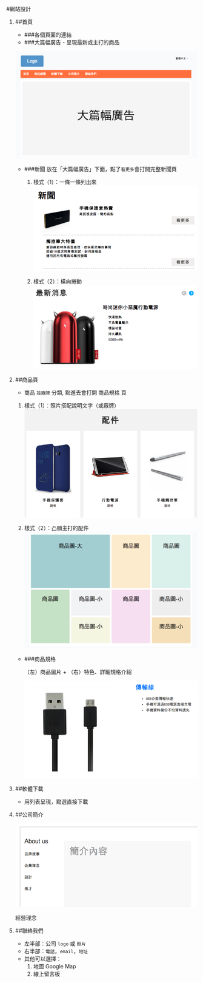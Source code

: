 #網站設計

1. ##首頁
	* ###各個頁面的連結
	* ###大篇幅廣告 - 呈現最新或主打的商品
	
	![image](img/index.png)	
	
	* ###新聞
		放在「大篇幅廣告」下面，點了`看更多`會打開完整新聞頁
		
		1. 樣式（1）：一條一條列出來
			![image](img/news-a.png)	
		
		1. 樣式（2）：橫向捲動
			![image](img/news-b.png)
	
1. ##商品頁
	* 商品 `按廠牌` 分類, 點進去會打開 商品規格 頁
	
	1. 樣式（1）：照片搭配說明文字（或廠牌）
		![image](img/peripheral-a.png)
			
	2. 樣式（2）：凸顯主打的配件
		![image](img/peripheral-b.png)
	
	* ###商品規格
	
		（左）商品圖片 + （右）特色、詳細規格介紹
	
		![image](img/item.png)
	
1. ##軟體下載

	* 用列表呈現，點選直接下載

1. ##公司簡介

	![image](img/intro.png)

	
	經營理念

1. ##聯絡我們

	* 左半部：公司 `logo` 或 `照片`
	* 右半部：`電話`，`email`，`地址`
	* 其他可以選擇：
		1. 地圖 Google Map
		1. 線上留言板